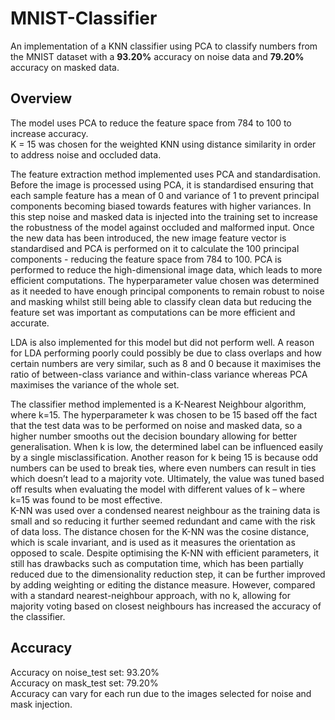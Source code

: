 # MNIST-Classifier 
An implementation of a KNN classifier using PCA to classify numbers from the MNIST dataset with a __93.20%__ accuracy on noise data and __79.20%__ accuracy on masked data.

## Overview
The model uses PCA to reduce the feature space from 784 to 100 to increase accuracy. <br>
K = 15 was chosen for the weighted KNN using distance similarity in order to address noise and occluded data. <br>

The feature extraction method implemented uses PCA and standardisation. Before the image is processed using PCA, 
it is standardised ensuring that each sample feature has a mean of 0 and variance of 1 to prevent principal 
components becoming biased towards features with higher variances. In this step noise and 
masked data is injected into the training set to increase the robustness of the model against occluded and malformed input. 
Once the new data has been introduced, the new image feature vector is standardised and PCA is performed on it to 
calculate the 100 principal components - reducing the feature space from 784 to 100. PCA is performed to reduce the high-dimensional image data, which leads to 
more efficient computations. The hyperparameter value chosen was determined as it needed to have enough principal 
components to remain robust to noise and masking whilst still being able to classify clean data but reducing the 
feature set was important as computations can be more efficient and accurate. <br>

LDA is also implemented for this model but did not perform well. A reason for LDA 
performing poorly could possibly be due to class overlaps and how certain numbers are very similar, such as 8 and 0 
because it maximises the ratio of between-class variance and within-class variance whereas PCA maximises the 
variance of the whole set. 

The classifier method implemented is a K-Nearest Neighbour algorithm, where k=15. The hyperparameter k was chosen 
to be 15 based off the fact that the test data was to be performed on noise and masked data, so a higher number smooths 
out the decision boundary allowing for better generalisation. When k is low, the determined label can be influenced 
easily by a single misclassification. Another reason for k being 15 is because odd numbers can be used to break ties, 
where even numbers can result in ties which doesn’t lead to a majority vote. Ultimately, the value was tuned based off 
results when evaluating the model with different values of k – where k=15 was found to be most effective. <br>
K-NN was used over a condensed nearest neighbour as the training data is small and so reducing it further 
seemed redundant and came with the risk of data loss. The distance chosen for the K-NN was the cosine distance, which is 
scale invariant, and is used as it measures the orientation as opposed to scale. Despite optimising the K-NN with efficient 
parameters, it still has drawbacks such as computation time, which has been partially reduced due to the dimensionality 
reduction step, it can be further improved by adding weighting or editing the distance measure. However, compared with a 
standard nearest-neighbour approach, with no k, allowing for majority voting based on closest neighbours has increased the 
accuracy of the classifier.

## Accuracy
Accuracy on noise_test set: 93.20% <br>
Accuracy on mask_test set: 79.20% <br>
Accuracy can vary for each run due to the images selected for noise and mask injection.
